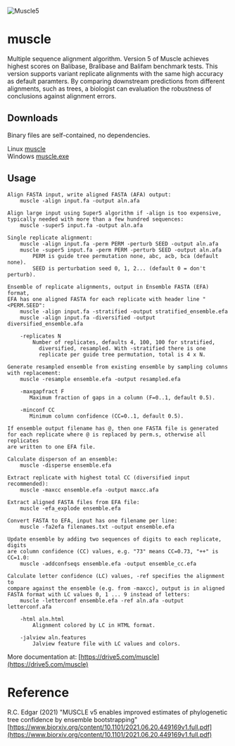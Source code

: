 ![Muscle5](http://drive5.com/images/muscle5_header.jpg)

# muscle
Multiple sequence alignment algorithm. Version 5 of Muscle achieves highest scores on Balibase, Bralibase and Balifam benchmark tests. This version supports variant replicate alignments with the same high accuracy as default paramters. By comparing downstream predictions from different alignments, such as trees, a biologist can evaluation the robustness of conclusions against alignment errors.

## Downloads

Binary files are self-contained, no dependencies.

Linux [muscle](https://github.com/rcedgar/muscle/raw/main/binaries/muscle)   
Windows [muscle.exe](https://github.com/rcedgar/muscle/raw/main/binaries/muscle.exe)   

## Usage

    Align FASTA input, write aligned FASTA (AFA) output:
        muscle -align input.fa -output aln.afa

    Align large input using Super5 algorithm if -align is too expensive,
    typically needed with more than a few hundred sequences:
        muscle -super5 input.fa -output aln.afa

    Single replicate alignment:
        muscle -align input.fa -perm PERM -perturb SEED -output aln.afa
        muscle -super5 input.fa -perm PERM -perturb SEED -output aln.afa
            PERM is guide tree permutation none, abc, acb, bca (default none).
            SEED is perturbation seed 0, 1, 2... (default 0 = don't perturb).

    Ensemble of replicate alignments, output in Ensemble FASTA (EFA) format,
    EFA has one aligned FASTA for each replicate with header line "<PERM.SEED":
        muscle -align input.fa -stratified -output stratified_ensemble.efa
        muscle -align input.fa -diversified -output diversified_ensemble.afa

        -replicates N
            Number of replicates, defaults 4, 100, 100 for stratified,
              diversified, resampled. With -stratified there is one
              replicate per guide tree permutation, total is 4 x N.

    Generate resampled ensemble from existing ensemble by sampling columns
    with replacement:
        muscle -resample ensemble.efa -output resampled.efa

        -maxgapfract F
           Maximum fraction of gaps in a column (F=0..1, default 0.5).

        -minconf CC
           Minimum column confidence (CC=0..1, default 0.5).

    If ensemble output filename has @, then one FASTA file is generated
    for each replicate where @ is replaced by perm.s, otherwise all replicates
    are written to one EFA file.

    Calculate disperson of an ensemble:
        muscle -disperse ensemble.efa

    Extract replicate with highest total CC (diversified input recommended):
        muscle -maxcc ensemble.efa -output maxcc.afa

    Extract aligned FASTA files from EFA file:
        muscle -efa_explode ensemble.efa

    Convert FASTA to EFA, input has one filename per line:
        muscle -fa2efa filenames.txt -output ensemble.efa

    Update ensemble by adding two sequences of digits to each replicate, digits
    are column confidence (CC) values, e.g. "73" means CC=0.73, "++" is CC=1.0:
        muscle -addconfseqs ensemble.efa -output ensemble_cc.efa

    Calculate letter confidence (LC) values, -ref specifies the alignment to
    compare against the ensemble (e.g. from -maxcc), output is in aligned
    FASTA format with LC values 0, 1 ... 9 instead of letters:
        muscle -letterconf ensemble.efa -ref aln.afa -output letterconf.afa

        -html aln.html
            Alignment colored by LC in HTML format.

        -jalview aln.features
            Jalview feature file with LC values and colors.

More documentation at:
    [https://drive5.com/muscle](https://drive5.com/muscle)


# Reference
R.C. Edgar (2021) "MUSCLE v5 enables improved estimates of phylogenetic tree confidence by ensemble bootstrapping"    
[https://www.biorxiv.org/content/10.1101/2021.06.20.449169v1.full.pdf](https://www.biorxiv.org/content/10.1101/2021.06.20.449169v1.full.pdf)
